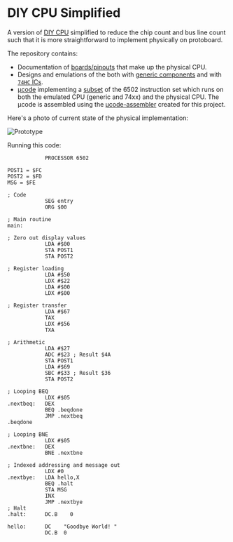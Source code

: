 # DIY CPU Simplified

A version of [DIY CPU](https://github.com/skagra/diy-cpu-meta) simplified to reduce the chip count and bus line count such that it is more straightforward to
implement physically on protoboard.

The repository contains:

* Documentation of [boards/pinouts](docs/boards.md) that make up the physical CPU.
* Designs and emulations of the both with [generic components](designs/generic/) and with [`74HC` ICs](designs/74x/).
* [μcode](ucode) implementing a [subset](docs/implemented.md) of the 6502 instruction set which runs on both the emulated CPU (generic and 74xx) and the physical CPU.  The μcode is assembled using the [μcode-assembler](https://github.com/skagra/diy-cpu-uc-assembler) created for this project. 

Here's a photo of current state of the physical implementation:

![Prototype](docs/Prototype.png)

Running this code:

```Assembly
            PROCESSOR 6502

POST1 = $FC
POST2 = $FD
MSG = $FE

; Code
            SEG entry
            ORG $00

; Main routine
main:       

; Zero out display values
            LDA #$00
            STA POST1
            STA POST2

; Register loading
            LDA #$50
            LDX #$22
            LDA #$00
            LDX #$00

; Register transfer
            LDA #$67
            TAX
            LDX #$56
            TXA

; Arithmetic
            LDA #$27
            ADC #$23 ; Result $4A
            STA POST1
            LDA #$69
            SBC #$33 ; Result $36
            STA POST2

; Looping BEQ
            LDX #$05
.nextbeq:   DEX
            BEQ .beqdone
            JMP .nextbeq
.beqdone

; Looping BNE
            LDX #$05
.nextbne:   DEX
            BNE .nextbne

; Indexed addressing and message out
            LDX #0
.nextbye:   LDA hello,X
            BEQ .halt
            STA MSG
            INX 
            JMP .nextbye
; Halt
.halt:      DC.B    0

hello:      DC    "Goodbye World! " 
            DC.B  0
```